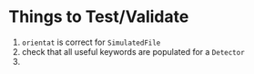 # Things to Test/Validate

1.  ```orientat``` is correct for ```SimulatedFile```
2.  check that all useful keywords are populated for a ```Detector```
3.
